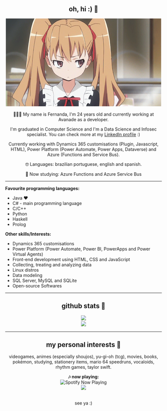 <h2 align="center"> oh, hi :) 💖 </h2>
<div align="center">
<img src="https://raw.githubusercontent.com/fe-umb/fe-umb/main/taiga.gif">
</div>
<p align="center">👩🏼‍💻 My name is Fernanda, I'm 24 years old and currently working at Avanade as a developer. </p>
<p align="center">I'm graduated in Computer Science and I'm a Data Science and Infosec specialist. You can check more at my <a href="https://www.linkedin.com/in/fernanda-umberto/">LinkedIn profile</a> :) </p>
<p align="center">Currently working with Dynamics 365 customisations (Plugin, Javascript, HTML), Power Platform (Power Automate, Power Apps, Dataverse) and Azure (Functions and Service Bus). </p>
<p align="center">🤓 Languages: brazilian portuguese, english and spanish. </p>
<p align="center">📓 Now studying: Azure Functions and Azure Service Bus </p>
<hr>
<b>Favourite programming languages:</b>
<ul>
  <li>Java ❤️</li>
  <li>C# - main programming language</li>
  <li>C/C++</li>
  <li>Python</li>
  <li>Haskell</li>
  <li>Prolog</li>
</ul>

<b>Other skills/Interests:</b>
<ul>
  <li>Dynamics 365 customisations</li>
  <li>Power Platform (Power Automate, Power BI, PowerApps and Power Virtual Agents)</li>
  <li>Front-end development using HTML, CSS and JavaScript</li>
  <li>Collecting, treating and analyzing data</li>
  <li>Linux distros</li>
  <li>Data modeling</li>
  <li>SQL Server, MySQL and SQLite</li>
  <li>Open-source Softwares</li>
</ul>
<hr>
<h2 align="center"> github stats 💖 </h2>
<div align="center">
<img src="https://github-readme-stats.vercel.app/api/top-langs/?username=fe-umb&theme=dracula&layout=compact" />
<br>
<img src="https://github-readme-stats.vercel.app/api?username=fe-umb&show_icons=true&theme=dracula" />

</div>

<hr>
<h2 align="center"> my personal interests 💖 </h2>
<p align="center">videogames, animes (especially shoujos), yu-gi-oh (tcg), movies, books, pokémon, studying, stationery items, mario 64 speedruns, vocaloids, rhythm games, taylor swift.</p>
<div align="center">
<b>🎶 now playing: </b> <br>
<img src="https://spotify-now-playing-fe-umb.vercel.app/api/spotify-playing" alt="Spotify Now Playing" width="350" />
<br>
<img src="https://64.media.tumblr.com/tumblr_lqoh6yVDEy1r1e5pio1_500.gifv">
</div>
<br>
<p align="center"> see ya :) </p>
